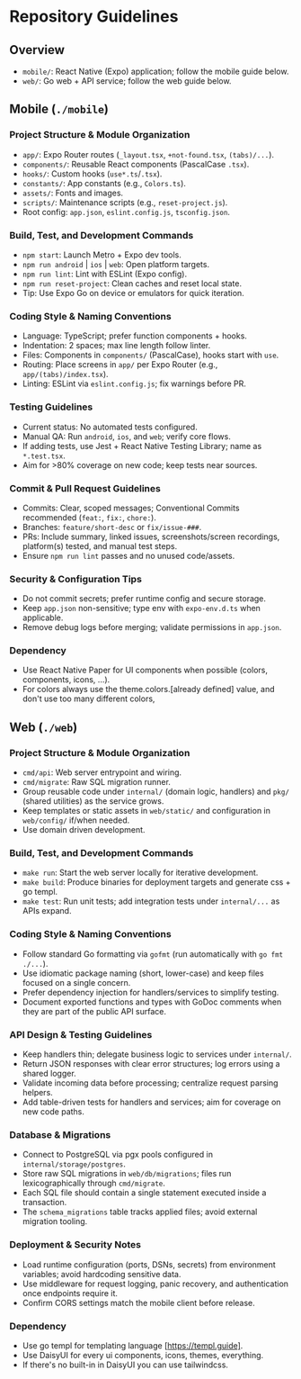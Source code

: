 # Repository Guidelines

## Overview
- `mobile/`: React Native (Expo) application; follow the mobile guide below.
- `web/`: Go web + API service; follow the web guide below.

## Mobile (`./mobile`)

### Project Structure & Module Organization
- `app/`: Expo Router routes (`_layout.tsx`, `+not-found.tsx`, `(tabs)/...`).
- `components/`: Reusable React components (PascalCase `.tsx`).
- `hooks/`: Custom hooks (`use*.ts`/`.tsx`).
- `constants/`: App constants (e.g., `Colors.ts`).
- `assets/`: Fonts and images.
- `scripts/`: Maintenance scripts (e.g., `reset-project.js`).
- Root config: `app.json`, `eslint.config.js`, `tsconfig.json`.

### Build, Test, and Development Commands
- `npm start`: Launch Metro + Expo dev tools.
- `npm run android` | `ios` | `web`: Open platform targets.
- `npm run lint`: Lint with ESLint (Expo config).
- `npm run reset-project`: Clean caches and reset local state.
- Tip: Use Expo Go on device or emulators for quick iteration.

### Coding Style & Naming Conventions
- Language: TypeScript; prefer function components + hooks.
- Indentation: 2 spaces; max line length follow linter.
- Files: Components in `components/` (PascalCase), hooks start with `use`.
- Routing: Place screens in `app/` per Expo Router (e.g., `app/(tabs)/index.tsx`).
- Linting: ESLint via `eslint.config.js`; fix warnings before PR.

### Testing Guidelines
- Current status: No automated tests configured.
- Manual QA: Run `android`, `ios`, and `web`; verify core flows.
- If adding tests, use Jest + React Native Testing Library; name as `*.test.tsx`.
- Aim for >80% coverage on new code; keep tests near sources.

### Commit & Pull Request Guidelines
- Commits: Clear, scoped messages; Conventional Commits recommended (`feat:`, `fix:`, `chore:`).
- Branches: `feature/short-desc` or `fix/issue-###`.
- PRs: Include summary, linked issues, screenshots/screen recordings, platform(s) tested, and manual test steps.
- Ensure `npm run lint` passes and no unused code/assets.

### Security & Configuration Tips
- Do not commit secrets; prefer runtime config and secure storage.
- Keep `app.json` non-sensitive; type env with `expo-env.d.ts` when applicable.
- Remove debug logs before merging; validate permissions in `app.json`.

### Dependency
- Use React Native Paper for UI components when possible (colors, components, icons, ...).
- For colors always use the theme.colors.[already defined] value, and don't use too many different colors, 

## Web (`./web`)

### Project Structure & Module Organization
- `cmd/api`: Web server entrypoint and wiring.
- `cmd/migrate`: Raw SQL migration runner.
- Group reusable code under `internal/` (domain logic, handlers) and `pkg/` (shared utilities) as the service grows.
- Keep templates or static assets in `web/static/` and configuration in `web/config/` if/when needed.
- Use domain driven development.

### Build, Test, and Development Commands
- `make run`: Start the web server locally for iterative development.
- `make build`: Produce binaries for deployment targets and generate css + go templ.
- `make test`: Run unit tests; add integration tests under `internal/...` as APIs expand.

### Coding Style & Naming Conventions
- Follow standard Go formatting via `gofmt` (run automatically with `go fmt ./...`).
- Use idiomatic package naming (short, lower-case) and keep files focused on a single concern.
- Prefer dependency injection for handlers/services to simplify testing.
- Document exported functions and types with GoDoc comments when they are part of the public API surface.

### API Design & Testing Guidelines
- Keep handlers thin; delegate business logic to services under `internal/`.
- Return JSON responses with clear error structures; log errors using a shared logger.
- Validate incoming data before processing; centralize request parsing helpers.
- Add table-driven tests for handlers and services; aim for coverage on new code paths.

### Database & Migrations
- Connect to PostgreSQL via pgx pools configured in `internal/storage/postgres`.
- Store raw SQL migrations in `web/db/migrations`; files run lexicographically through `cmd/migrate`.
- Each SQL file should contain a single statement executed inside a transaction.
- The `schema_migrations` table tracks applied files; avoid external migration tooling.

### Deployment & Security Notes
- Load runtime configuration (ports, DSNs, secrets) from environment variables; avoid hardcoding sensitive data.
- Use middleware for request logging, panic recovery, and authentication once endpoints require it.
- Confirm CORS settings match the mobile client before release.

### Dependency
- Use go templ for templating language [https://templ.guide].
- Use DaisyUI for every ui components, icons, themes, everything.
- If there's no built-in in DaisyUI you can use tailwindcss.


